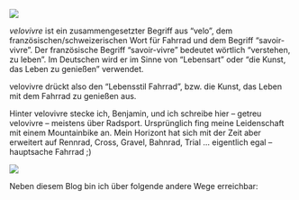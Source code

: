 ![]({attach}ueber_2.jpg)

_velovivre_ ist ein zusammengesetzter Begriff aus “velo”, dem französischen/schweizerischen Wort für Fahrrad und dem Begriff “savoir-vivre”. Der französische Begriff “savoir-vivre” bedeutet wörtlich “verstehen, zu leben”. Im Deutschen wird er im Sinne von “Lebensart” oder “die Kunst, das Leben zu genießen” verwendet.

velovivre drückt also den “Lebensstil Fahrrad”, bzw. die Kunst, das Leben mit dem Fahrrad zu genießen aus.

Hinter velovivre stecke ich, Benjamin, und ich schreibe hier – getreu velovivre – meistens über Radsport. Ursprünglich fing meine Leidenschaft mit einem Mountainbike an. Mein Horizont hat sich mit der Zeit aber erweitert auf Rennrad, Cross, Gravel, Bahnrad, Trial … eigentlich egal – hauptsache Fahrrad ;)

![]({attach}ueber.jpg)

<!-- Wie bereits vorher auf wattsbehind, möchte ich mich nicht auf Leistung, Performance-Metriken und Wettkämpfe beschränken, sondern auch über den Tellerrand blicken und die besonderen Momente, den Wahnsinn und die Schönheit des Radsport zeigen. -->

Neben diesem Blog bin ich über folgende andere Wege erreichbar:

<a href="https://instagram.com/bnjmnschwn" target=_blank class="social-icons" style="color: #233542"><i class="fab fa-instagram fa"></i></a>
<a href="https://twitter.com/bnjmnschwn" target=_blank class="social-icons" style="color: #233542"><i class="fab fa-twitter fa"></i></a>
<a href="https://www.strava.com/athletes/1292066" target=_blank class="social-icons" style="color: #233542"><i class="fab fa-strava"></i></a>
<a href="https://www.linkedin.com/in/benjamin-schwan/" target=_blank class="social-icons" style="color: #233542"><i class="fab fa-linkedin fa"></i></a>
<a href="mailto:hellot@velovivre.de" target=_blank class="social-icons" style="color: #233542"><i class="fas fa-envelope fa"></i></a>